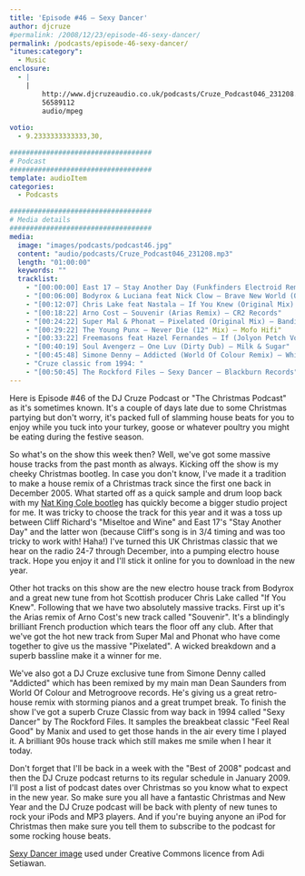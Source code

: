 ```yaml
---
title: 'Episode #46 – Sexy Dancer'
author: djcruze
#permalink: /2008/12/23/episode-46-sexy-dancer/
permalink: /podcasts/episode-46-sexy-dancer/
"itunes:category":
  - Music
enclosure:
  - |
    |
        http://www.djcruzeaudio.co.uk/podcasts/Cruze_Podcast046_231208.mp3
        56589112
        audio/mpeg
        
votio:
  - 9.2333333333333,30,

###################################
# Podcast
###################################
template: audioItem
categories:
  - Podcasts

###################################
# Media details
###################################
media:
  image: "images/podcasts/podcast46.jpg"
  content: "audio/podcasts/Cruze_Podcast046_231208.mp3"
  length: "01:00:00"
  keywords: ""
  tracklist:
    - "[00:00:00] East 17 – Stay Another Day (Funkfinders Electroid Remix) – White"
    - "[00:06:00] Bodyrox & Luciana feat Nick Clow – Brave New World (Original Mix) – Phonetic"
    - "[00:12:07] Chris Lake feat Nastala – If You Knew (Original Mix) – Rising Music"
    - "[00:18:22] Arno Cost – Souvenir (Arias Remix) – CR2 Records"
    - "[00:24:22] Super Mal & Phonat – Pixelated (Original Mix) – Bandito Records"
    - "[00:29:22] The Young Punx – Never Die (12" Mix) – Mofo Hifi"
    - "[00:33:22] Freemasons feat Hazel Fernandes – If (Jolyon Petch Vocal Club Mix) – Loaded"
    - "[00:40:19] Soul Avengerz – One Luv (Dirty Dub) – Milk & Sugar"
    - "[00:45:48] Simone Denny – Addicted (World Of Colour Remix) – White"
    - "Cruze classic from 1994: "
    - "[00:50:45] The Rockford Files – Sexy Dancer – Blackburn Records"
---
```


Here is Episode #46 of the DJ Cruze Podcast or "The Christmas Podcast" as it's sometimes known. It's a couple of days late due to some Christmas partying but don't worry, it's packed full of slamming house beats for you to enjoy while you tuck into your turkey, goose or whatever poultry you might be eating during the festive season.

So what's on the show this week then? Well, we've got some massive house tracks from the past month as always. Kicking off the show is my cheeky Christmas bootleg. In case you don't know, I've made it a tradition to make a house remix of a Christmas track since the first one back in December 2005. What started off as a quick sample and drum loop back with my [Nat King Cole bootleg][2] has quickly become a bigger studio project for me. It was tricky to choose the track for this year and it was a toss up between Cliff Richard's "Miseltoe and Wine" and East 17's "Stay Another Day" and the latter won (because Cliff's song is in 3/4 timing and was too tricky to work with! Haha!) I've turned this UK Christmas classic that we hear on the radio 24-7 through December, into a pumping electro house track. Hope you enjoy it and I'll stick it online for you to download in the new year.

Other hot tracks on this show are the new electro house track from Bodyrox and a great new tune from hot Scottish producer Chris Lake called "If You Knew". Following that we have two absolutely massive tracks. First up it's the Arias remix of Arno Cost's new track called "Souvenir". It's a blindingly brilliant French production which tears the floor off any club. After that we've got the hot new track from Super Mal and Phonat who have come together to give us the massive "Pixelated". A wicked breakdown and a superb bassline make it a winner for me.

We've also got a DJ Cruze exclusive tune from Simone Denny called "Addicted" which has been remixed by my main man Dean Saunders from World Of Colour and Metrogroove records. He's giving us a great retro-house remix with storming pianos and a great trumpet break. To finish the show I've got a superb Cruze Classic from way back in 1994 called "Sexy Dancer" by The Rockford Files. It samples the breakbeat classic "Feel Real Good" by Manix and used to get those hands in the air every time I played it. A brilliant 90s house track which still makes me smile when I hear it today.

Don't forget that I'll be back in a week with the "Best of 2008" podcast and then the DJ Cruze podcast returns to its regular schedule in January 2009. I'll post a list of podcast dates over Christmas so you know what to expect in the new year. So make sure you all have a fantastic Christmas and New Year and the DJ Cruze podcast will be back with plenty of new tunes to rock your iPods and MP3 players. And if you're buying anyone an iPod for Christmas then make sure you tell them to subscribe to the podcast for some rocking house beats.

[Sexy Dancer image][5] used under Creative Commons licence from Adi Setiawan.

[1]: http://www.djcruze.co.uk/cms/wp-content/uploads/2008/12/podcast46.jpg
[2]: http://www.djcruze.co.uk/cms/2006/12/01/nat-king-cole-the-christmas-song-dj-cruze-funkfinders-mix/
[3]: http://www.djcruze.co.uk/cms/wp-content/DownloadButton.gif
[4]: http://www.djcruzeaudio.co.uk/podcasts/Cruze_Podcast046_231208.mp3
[5]: http://www.flickr.com/photos/adisetiawan/2979239187/
